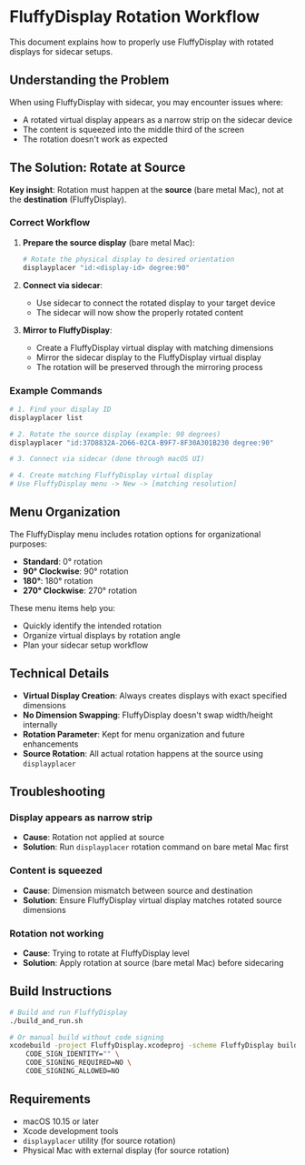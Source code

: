 # FluffyDisplay Rotation Workflow

This document explains how to properly use FluffyDisplay with rotated displays for sidecar setups.

## Understanding the Problem

When using FluffyDisplay with sidecar, you may encounter issues where:
- A rotated virtual display appears as a narrow strip on the sidecar device
- The content is squeezed into the middle third of the screen
- The rotation doesn't work as expected

## The Solution: Rotate at Source

**Key insight**: Rotation must happen at the **source** (bare metal Mac), not at the **destination** (FluffyDisplay).

### Correct Workflow

1. **Prepare the source display** (bare metal Mac):
   ```bash
   # Rotate the physical display to desired orientation
   displayplacer "id:<display-id> degree:90"
   ```

2. **Connect via sidecar**:
   - Use sidecar to connect the rotated display to your target device
   - The sidecar will now show the properly rotated content

3. **Mirror to FluffyDisplay**:
   - Create a FluffyDisplay virtual display with matching dimensions
   - Mirror the sidecar display to the FluffyDisplay virtual display
   - The rotation will be preserved through the mirroring process

### Example Commands

```bash
# 1. Find your display ID
displayplacer list

# 2. Rotate the source display (example: 90 degrees)
displayplacer "id:37D8832A-2D66-02CA-B9F7-8F30A301B230 degree:90"

# 3. Connect via sidecar (done through macOS UI)

# 4. Create matching FluffyDisplay virtual display
# Use FluffyDisplay menu -> New -> [matching resolution]
```

## Menu Organization

The FluffyDisplay menu includes rotation options for organizational purposes:
- **Standard**: 0° rotation
- **90° Clockwise**: 90° rotation  
- **180°**: 180° rotation
- **270° Clockwise**: 270° rotation

These menu items help you:
- Quickly identify the intended rotation
- Organize virtual displays by rotation angle
- Plan your sidecar setup workflow

## Technical Details

- **Virtual Display Creation**: Always creates displays with exact specified dimensions
- **No Dimension Swapping**: FluffyDisplay doesn't swap width/height internally
- **Rotation Parameter**: Kept for menu organization and future enhancements
- **Source Rotation**: All actual rotation happens at the source using `displayplacer`

## Troubleshooting

### Display appears as narrow strip
- **Cause**: Rotation not applied at source
- **Solution**: Run `displayplacer` rotation command on bare metal Mac first

### Content is squeezed
- **Cause**: Dimension mismatch between source and destination
- **Solution**: Ensure FluffyDisplay virtual display matches rotated source dimensions

### Rotation not working
- **Cause**: Trying to rotate at FluffyDisplay level
- **Solution**: Apply rotation at source (bare metal Mac) before sidecaring

## Build Instructions

```bash
# Build and run FluffyDisplay
./build_and_run.sh

# Or manual build without code signing
xcodebuild -project FluffyDisplay.xcodeproj -scheme FluffyDisplay build \
    CODE_SIGN_IDENTITY="" \
    CODE_SIGNING_REQUIRED=NO \
    CODE_SIGNING_ALLOWED=NO
```

## Requirements

- macOS 10.15 or later
- Xcode development tools
- `displayplacer` utility (for source rotation)
- Physical Mac with external display (for source rotation)

